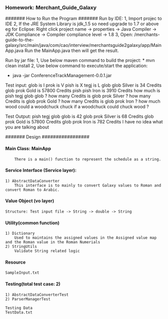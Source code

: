 ### Homework: Merchant_Guide_Galaxy

####### How to Run the Program ####### 
Run by IDE: 
1, Import projec to IDE
2, If the JRE System Library is jdk_1.5 so need upgrade to 1.7 or above
	eg for Eclipse: 
	Right click project name -> properties -> Java Compiler -> JDK Compliance -> Compiler compliance level -> 1.8
3, Open: /merchants-guide-to-the-galaxy/src/main/java/com/cao/interview/merchantsguide2galaxy/app/MainApp.java 
   Run the MainApp.java then will get the result.

Run by jar file:
1, Use below maven command to build the project:
	*	mvn clean install
2, Use below command to execute/start the application:
   *	java -jar ConferenceTrackManagement-0.0.1.jar 
   
Test input:
glob is I
prok is V
pish is X
tegj is L
glob glob Silver is 34 Credits
glob prok Gold is 57800 Credits
pish pish Iron is 3910 Credits
how much is pish tegj glob glob ?
how many Credits is glob prok Silver ?
how many Credits is glob prok Gold ?
how many Credits is glob prok Iron ?
how much wood could a woodchuck chuck if a woodchuck could chuck wood ?

Test Output:
pish tegj glob glob is 42
glob prok Silver is 68 Credits
glob prok Gold is 57800 Credits
glob prok Iron is 782 Credits
I have no idea what you are talking about

####### Design #################

#### Main Class: MainApp
		There is a main() function to represent the schedule as a string.

#### Service Interface (Service layer):
	
	1) AbstractDataConverter
		This interface is to mainly to convert Galaxy values to Roman and convert Roman to Arabic.

#### Value Object (vo layer)	
    Structure: Test input file -> String -> double -> String
	
#### Utility(common function)
	1) Dictionary 
		Used to maintains the assigned values in the Assigned value map and the Roman value in the Roman Numerials
	2) StringUtils
		Validate String related logic

#### Resource
	SampleInput.txt

#### Testing(total test case: 2)
	1) AbstractDataConverterTest
	2) ParserManagerTest
	
	Testing Data
	TestData.txt